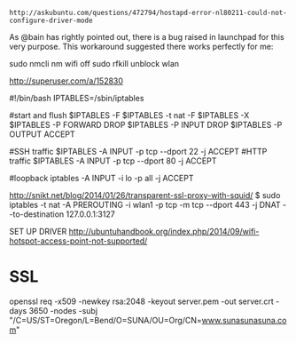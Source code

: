 	
	
	http://askubuntu.com/questions/472794/hostapd-error-nl80211-could-not-configure-driver-mode
As @bain has rightly pointed out, there is a bug raised in launchpad for this very purpose. This workaround suggested there works perfectly for me:

sudo nmcli nm wifi off
sudo rfkill unblock wlan


http://superuser.com/a/152830

#!/bin/bash
IPTABLES=/sbin/iptables

#start and flush
$IPTABLES -F
$IPTABLES -t nat -F
$IPTABLES -X
$IPTABLES -P FORWARD DROP
$IPTABLES -P INPUT   DROP
$IPTABLES -P OUTPUT  ACCEPT

#SSH traffic
$IPTABLES -A INPUT -p tcp --dport 22 -j ACCEPT
#HTTP traffic
$IPTABLES -A INPUT -p tcp --dport 80 -j ACCEPT

#loopback
iptables -A INPUT -i lo -p all -j ACCEPT



http://snikt.net/blog/2014/01/26/transparent-ssl-proxy-with-squid/
$ sudo iptables -t nat -A PREROUTING -i wlan1 -p tcp -m tcp --dport 443 -j DNAT --to-destination 127.0.0.1:3127

SET UP DRIVER
http://ubuntuhandbook.org/index.php/2014/09/wifi-hotspot-access-point-not-supported/


# SSL
openssl req -x509 -newkey rsa:2048 -keyout server.pem -out server.crt -days 3650 -nodes -subj "/C=US/ST=Oregon/L=Bend/O=SUNA/OU=Org/CN=www.sunasunasuna.com"
